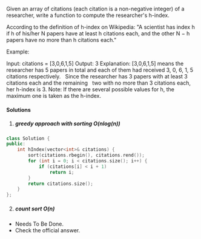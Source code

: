 Given an array of citations (each citation is a non-negative integer) of a researcher, write a function to compute the researcher's h-index.

According to the definition of h-index on Wikipedia: "A scientist has index h if h of his/her N papers have at least h citations each, and the other N − h papers have no more than h citations each."

Example:

Input: citations = [3,0,6,1,5]
Output: 3 
Explanation: [3,0,6,1,5] means the researcher has 5 papers in total and each of them had 
             received 3, 0, 6, 1, 5 citations respectively. 
             Since the researcher has 3 papers with at least 3 citations each and the remaining 
             two with no more than 3 citations each, her h-index is 3.
Note: If there are several possible values for h, the maximum one is taken as the h-index.


#### Solutions

1. ##### greedy approach with sorting O(nlog(n))

```c++
class Solution {
public:
    int hIndex(vector<int>& citations) {
        sort(citations.rbegin(), citations.rend());
        for (int i = 0; i < citations.size(); i++) {
            if (citations[i] < i + 1)
                return i;
        }
        return citations.size();
    }
};
```


2. ##### count sort O(n)

- Needs To Be Done.
- Check the official answer.